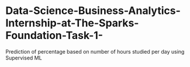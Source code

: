 # Data-Science-Business-Analytics-Internship-at-The-Sparks-Foundation-Task-1-
Prediction of percentage based on number of hours studied per day using Supervised ML
